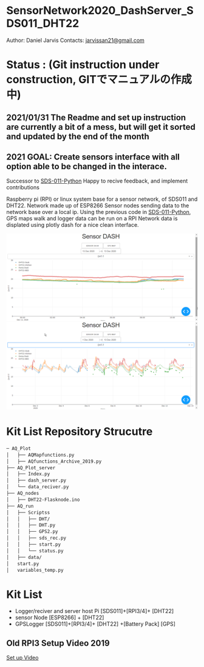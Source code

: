 # SensorNetwork2020_DashServer_SDS011_DHT22
Author: Daniel Jarvis
Contacts:  jarvissan21@gmail.com

# Status : (Git instruction under construction, GITでマニュアルの作成中)
## 2021/01/31 The Readme and set up instruction are currently a bit of a mess, but will get it sorted and updated by the end of the month 
## 2021 GOAL:  Create sensors interface with all option able to be changed in the interace. 

Successor to [SDS-011-Python](https://github.com/JarvisSan22/SDS-011-Python)
Happy to recive feedback, and implement contributions  

Raspberry pi (RPI) or linux system base for a sensor network, of SDS011 and DHT22. 
Network made up of ESP8266 Sensor nodes sending data to the network base over a local ip. 
Using the previous code in [SDS-011-Python](https://github.com/JarvisSan22/SDS-011-Python), GPS maps walk and logger data can be run on a RPI 
Network data is displated using plotly dash for a nice clean interface.


![DASH1](https://github.com/JarvisSan22/SensorNetwork2020_DashServer_SDS011_DHT22/blob/main/Dash1.png)
![DASH2](https://github.com/JarvisSan22/SensorNetwork2020_DashServer_SDS011_DHT22/blob/main/Dash2.png)

# Kit List Repository Strucutre 
```bash
─ AQ_Plot
│   ├── AQMapfunctions.py
│   ├── AQfunctions_Archive_2019.py
├── AQ_Plot_server
│   ├── Index.py
│   ├── dash_server.py
│   └── data_reciver.py
├── AQ_nodes
│   ├── DHT22-Flasknode.ino
├── AQ_run
│   ├── Scriptss
│   │   ├── DHT/
│   │   ├── DHT.py
│   │   ├── GPS2.py
│   │   ├── sds_rec.py
│   │   ├── start.py
│   │   └── status.py
│   ├── data/
│   start.py
│   variables_temp.py
```

# Kit List 
- Logger/reciver and server host Pi  [SDS011]+[RPI3/4]+ [DHT22] 
- sensor Node [ESP8266] + [DHT22]
- GPSLogger  [SDS011]+[RPI3/4]+ [DHT22] +[Battery Pack] [GPS]

 
## Old RPI3 Setup Video 2019
[Set up Video](https://www.youtube.com/watch?v=fvaiyqwaWeM)




